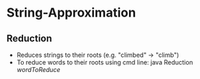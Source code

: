 # String-Approximation
## Reduction
* Reduces strings to their roots (e.g. "climbed" -> "climb")
* To reduce words to their roots using cmd line: java Reduction *wordToReduce*

